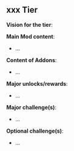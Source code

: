 ## xxx Tier
<div align="justify">

**Vision for the tier**:

**Main Mod content**:
- ...

**Content of Addons**:
- ...

**Major unlocks/rewards**:
- ...

**Major challenge(s)**:
- ...

**Optional challenge(s)**:
- ...

</div>
